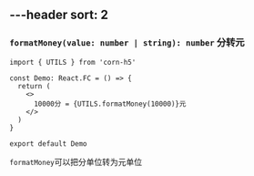 
---header
sort: 2
---
### `formatMoney(value: number | string): number` 分转元

```tsx
import { UTILS } from 'corn-h5'

const Demo: React.FC = () => {
  return (
    <>
      10000分 = {UTILS.formatMoney(10000)}元
    </>
  )
}

export default Demo
```
`formatMoney`可以把分单位转为元单位

